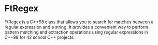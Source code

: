 # FtRegex
FtRegex is a C++98 class that allows you to search for matches between a regular expression and a string. It provides a convenient way to perform pattern matching and extraction operations using regular expressions in C++98 for 42 school C++ projects.
